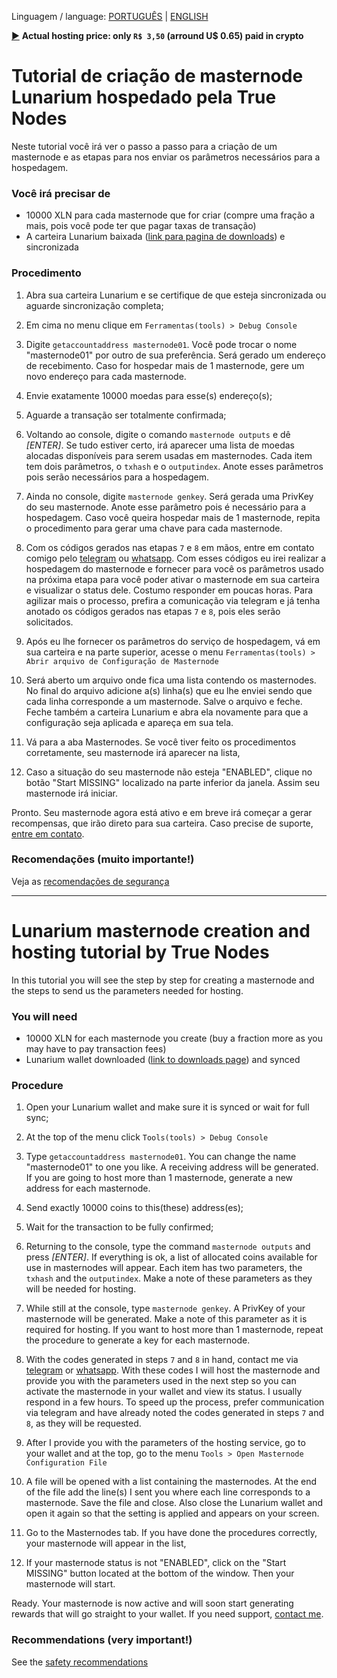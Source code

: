 Linguagem / language: [PORTUGUÊS](#tutorial-de-criação-de-masternode-lunarium-hospedado-pela-true-nodes) | [ENGLISH](#lunarium-masternode-creation-and-hosting-tutorial-by-true-nodes)

[►]() **Actual hosting price: only ```R$ 3,50``` (arround U$ 0.65) paid in crypto**

# Tutorial de criação de masternode Lunarium hospedado pela True Nodes
Neste tutorial você irá ver o passo a passo para a criação de um masternode e as etapas para nos enviar os parâmetros necessários para a hospedagem.

### Você irá precisar de
* 10000 XLN para cada masternode que for criar (compre uma fração a mais, pois você pode ter que pagar taxas de transação)
* A carteira Lunarium baixada ([link para pagina de downloads](https://github.com/LunariumCoin/lunarium/releases/latest)) e sincronizada

### Procedimento
1. Abra sua carteira Lunarium e se certifique de que esteja sincronizada ou aguarde sincronização completa;
2. Em cima no menu clique em ```Ferramentas(tools) > Debug Console```
3. Digite ```getaccountaddress masternode01```. Você pode trocar o nome "masternode01" por outro de sua preferência. Será gerado um endereço de recebimento. Caso for hospedar mais de 1 masternode, gere um novo endereço para cada masternode.
4. Envie exatamente 10000 moedas para esse(s) endereço(s);
6. Aguarde a transação ser totalmente confirmada;
7. Voltando ao console, digite o comando ```masternode outputs``` e dê _[ENTER]_. Se tudo estiver certo, irá aparecer uma lista de moedas alocadas disponíveis para serem usadas em masternodes. Cada item tem dois parâmetros, o ```txhash``` e o ```outputindex```. Anote esses parâmetros pois serão necessários para a hospedagem.
8. Ainda no console, digite ```masternode genkey```. Será gerada uma PrivKey do seu masternode. Anote esse parâmetro pois é necessário para a hospedagem. Caso você queira hospedar mais de 1 masternode, repita o procedimento para gerar uma chave para cada masternode.

9. Com os códigos gerados nas etapas ```7``` e ```8``` em mãos, entre em contato comigo pelo [telegram](https://t.me/matheus_bach) ou [whatsapp](https://api.whatsapp.com/send?phone=5549985054419&text=Quero%20hospedar%20meu%20masternode%20na%20True%20Nodes). Com esses códigos eu irei realizar a hospedagem do masternode e fornecer para você os parâmetros usado na próxima etapa para você poder ativar o masternode em sua carteira e visualizar o status dele. Costumo responder em poucas horas. Para agilizar mais o processo, prefira a comunicação via telegram e já tenha anotado os códigos gerados nas etapas ```7``` e ```8```, pois eles serão solicitados.

10. Após eu lhe fornecer os parâmetros do serviço de hospedagem, vá em sua carteira e na parte superior, acesse o menu ```Ferramentas(tools) > Abrir arquivo de Configuração de Masternode```
11. Será aberto um arquivo onde fica uma lista contendo os masternodes. No final do arquivo adicione a(s) linha(s) que eu lhe enviei sendo que cada linha corresponde a um masternode. Salve o arquivo e feche. Feche também a carteira Lunarium e abra ela novamente para que a configuração seja aplicada e apareça em sua tela.
12. Vá para a aba Masternodes. Se você tiver feito os procedimentos corretamente, seu masternode irá aparecer na lista, 
13. Caso a situação do seu masternode não esteja "ENABLED", clique no botão "Start MISSING" localizado na parte inferior da janela. Assim seu masternode irá iniciar.

Pronto. Seu masternode agora está ativo e em breve irá começar a gerar recompensas, que irão direto para sua carteira. Caso precise de suporte, [entre em contato](https://github.com/TrueNodes/SUPORTE.md).

### Recomendações (muito importante!)

Veja as [recomendações de segurança](/Seguranca.md)

---

# Lunarium masternode creation and hosting tutorial by True Nodes
In this tutorial you will see the step by step for creating a masternode and the steps to send us the parameters needed for hosting.

### You will need
* 10000 XLN for each masternode you create (buy a fraction more as you may have to pay transaction fees)
* Lunarium wallet downloaded ([link to downloads page](https://github.com/LunariumCoin/lunarium/releases/latest)) and synced

### Procedure
1. Open your Lunarium wallet and make sure it is synced or wait for full sync;
2. At the top of the menu click ```Tools(tools) > Debug Console```
3. Type ```getaccountaddress masternode01```. You can change the name "masternode01" to one you like. A receiving address will be generated. If you are going to host more than 1 masternode, generate a new address for each masternode.
4. Send exactly 10000 coins to this(these) address(es);
6. Wait for the transaction to be fully confirmed;
7. Returning to the console, type the command ```masternode outputs``` and press _[ENTER]_. If everything is ok, a list of allocated coins available for use in masternodes will appear. Each item has two parameters, the ```txhash``` and the ```outputindex```. Make a note of these parameters as they will be needed for hosting.
8. While still at the console, type ```masternode genkey```. A PrivKey of your masternode will be generated. Make a note of this parameter as it is required for hosting. If you want to host more than 1 masternode, repeat the procedure to generate a key for each masternode.

9. With the codes generated in steps ```7``` and ```8``` in hand, contact me via [telegram](https://t.me/matheus_bach) or [whatsapp](https://api.whatsapp.com/send?phone=5549985054419&text=I%20want%20host%20my%20masternode%20in%20True%20Nodes). With these codes I will host the masternode and provide you with the parameters used in the next step so you can activate the masternode in your wallet and view its status. I usually respond in a few hours. To speed up the process, prefer communication via telegram and have already noted the codes generated in steps ```7``` and ```8```, as they will be requested.

10. After I provide you with the parameters of the hosting service, go to your wallet and at the top, go to the menu ```Tools > Open Masternode Configuration File```
11. A file will be opened with a list containing the masternodes. At the end of the file add the line(s) I sent you where each line corresponds to a masternode. Save the file and close. Also close the Lunarium wallet and open it again so that the setting is applied and appears on your screen.
12. Go to the Masternodes tab. If you have done the procedures correctly, your masternode will appear in the list,
13. If your masternode status is not "ENABLED", click on the "Start MISSING" button located at the bottom of the window. Then your masternode will start.

Ready. Your masternode is now active and will soon start generating rewards that will go straight to your wallet. If you need support, [contact me](https://github.com/TrueNodes/SUPORTE.md).

### Recommendations (very important!)

See the [safety recommendations](/Security.md) 
